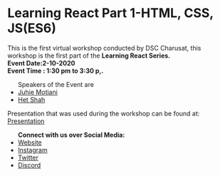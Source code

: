 # Learning React Part 1-HTML, CSS, JS(ES6)

This is the first virtual workshop conducted by DSC Charusat, this workshop is the first part of the <b>Learning React Series.</b> <br/>
<b>Event Date:2-10-2020</b> <br/>
<b>Event Time : 1:30 pm to 3:30 p,.</b> 
<br/>
<ul>
  Speakers of the Event are 
  <li><a href="https://dsccharusat.tech/team/juhie-motiani">Juhie Motiani</a></li>
  <li><a href="https://dsccharusat.tech/team/het-shah">Het Shah</a></li>
</ul>

<p>Presentation that was used during the workshop can be found at: <a href="https://drive.google.com/file/d/189EPepwBba_AV5NiIrkQvQ2Yoih67KfS/view">Presentation</a></p>
<ul>
  <b>Connect with us over Social Media: </b>
    <li><a href="https://dsccharusat.tech/">Website</a></li>
    <li><a href="https://www.instagram.com/dsc.charusat/">Instagram</a></li>
    <li><a href="https://twitter.com/DSC_Charusat">Twitter</a></li>
  <li><a href="https://discord.gg/sVGBFSZ">Discord</a></li>
</ul>
